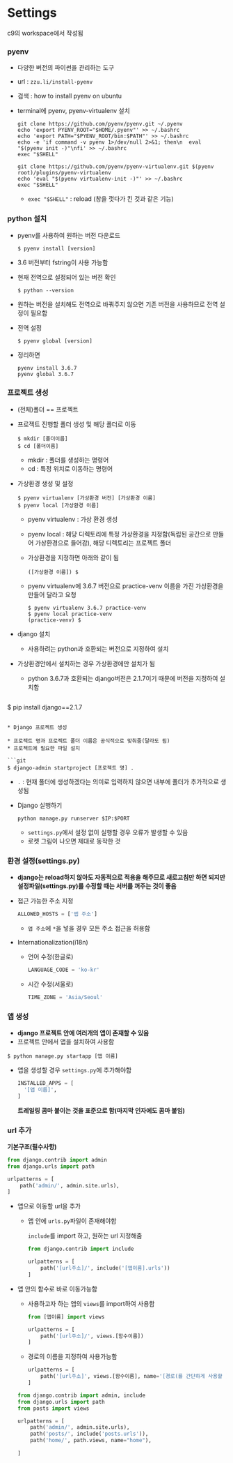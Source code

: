 # Settings

c9의 workspace에서 작성됨

### pyenv

* 다양한 버전의 파이썬을 관리하는 도구

* url : `zzu.li/install-pyenv`

* 검색 : how to install pyenv on ubuntu

* terminal에 pyenv, pyenv-virtualenv 설치

  ```git
  git clone https://github.com/pyenv/pyenv.git ~/.pyenv
  echo 'export PYENV_ROOT="$HOME/.pyenv"' >> ~/.bashrc
  echo 'export PATH="$PYENV_ROOT/bin:$PATH"' >> ~/.bashrc
  echo -e 'if command -v pyenv 1>/dev/null 2>&1; then\n  eval "$(pyenv init -)"\nfi' >> ~/.bashrc
  exec "$SHELL"
  
  git clone https://github.com/pyenv/pyenv-virtualenv.git $(pyenv root)/plugins/pyenv-virtualenv
  echo 'eval "$(pyenv virtualenv-init -)"' >> ~/.bashrc
  exec "$SHELL"
  ```

  * `exec "$SHELL"` : reload (창을 껏다가 킨 것과 같은 기능)

### python 설치

* pyenv를 사용하여 원하는 버전 다운로드

  ```git
  $ pyenv install [version]
  ```

* 3.6 버전부터 fstring이 사용 가능함

* 현재 전역으로 설정되어 있는 버전 확인

  ```git
  $ python --version
  ```

* 원하는 버전을 설치해도 전역으로 바꿔주지 않으면 기존 버전을 사용하므로 전역 설정이 필요함

* 전역 설정

  ```git
  $ pyenv global [version]
  ```

* 정리하면

  ```git
  pyenv install 3.6.7
  pyenv global 3.6.7
  ```



### 프로젝트 생성

* (전체)폴더 == 프로젝트

* 프로젝트 진행할 폴더 생성 및 해당 폴더로 이동

  ```git
  $ mkdir [폴더이름]
  $ cd [폴더이름]
  ```

  * mkdir :  폴더를 생성하는 명령어
  * cd : 특정 위치로 이동하는 명령어

* 가상환경 생성 및 설정

  ```git
  $ pyenv virtualenv [가상환경 버전] [가상환경 이름]
  $ pyenv local [가상환경 이름]
  ```

  * pyenv virtualenv : 가상 환경 생성

  * pyenv local : 해당 디렉토리에 특정 가상환경을 지정함(독립된 공간으로 만들어 가상환경으로 들어감), 해당 디렉토리는 프로젝트 폴더

  * 가상환경을 지정하면 아래와 같이 됨

    ```git
    ([가상환경 이름]) $
    ```

  * pyenv virtualenv에 3.6.7 버전으로 practice-venv 이름을 가진 가상환경을 만들어 달라고 요청

    ```git
    $ pyenv virtualenv 3.6.7 practice-venv
    $ pyenv local practice-venv
    (practice-venv) $
    ```

* django 설치

  * 사용하려는 python과 호환되는 버전으로 지정하여 설치
  
* 가상환경안에서 설치하는 경우 가상환경에만 설치가 됨
  * python 3.6.7과 호환되는 django버전은 2.1.7이기 때문에 버전을 지정하여 설치함
  
  ```git
$ pip install django==2.1.7
  ```
  
* Django 프로젝트 생성

  * 프로젝트 명과 프로젝트 폴더 이름은 공식적으로 맞춰줌(달라도 됨)
  * 프로젝트에 필요한 파일 설치

  ```git
  $ django-admin startproject [프로젝트 명] .
  ```

  * `.` : 현재 폴더에 생성하겠다는 의미로 입력하지 않으면 내부에 폴더가 추가적으로 생성됨
  
* Django 실행하기

  ```git
  python manage.py runserver $IP:$PORT
  ```

  * `settings.py`에서 설정 없이 실행할 경우 오류가 발생할 수 있음
  * 로켓 그림이 나오면 제대로 동작한 것

### 환경 설정(settings.py)

* **django는 reload하지 않아도 자동적으로 적용을 해주므로 새로고침만 하면 되지만 설정파일(settings.py)를 수정할 때는 서버를 꺼주는 것이 좋음**

* 접근 가능한 주소 지정

  ```python
  ALLOWED_HOSTS = ['앱 주소']
  ```

  * `앱 주소`에 `*`을 넣을 경우 모든 주소 접근을 허용함

* Internationalization(i18n)

  * 언어 수정(한글로)

    ```python
    LANGUAGE_CODE = 'ko-kr'
    ```

  * 시간 수정(서울로)

    ```python
    TIME_ZONE = 'Asia/Seoul'
    ```

### 앱 생성

* **django 프로젝트 안에 여러개의 앱이 존재할 수 있음**
* 프로젝트 안에서 앱을 설치하여 사용함

```git
$ python manage.py startapp [앱 이름]
```

* 앱을 생성할 경우 `settings.py`에 추가해야함

  ```python
  INSTALLED_APPS = [
  	'[앱 이름]',
  ]
  ```

   **트레일링 콤마 붙이는 것을 표준으로 함(마지막 인자에도 콤마 붙임)**

### url 추가

**기본구조(필수사항)**

```python
from django.contrib import admin
from django.urls import path

urlpatterns = [
    path('admin/', admin.site.urls),
]
```

* 앱으로 이동할 url을 추가

  * 앱 안에 `urls.py`파일이 존재해야함

    `include`를 import 하고, 원하는 url 지정해줌

    ```python
    from django.contrib import include
    
    urlpatterns = [
        path('[url주소]/', include('[앱이름].urls'))
    ]
    ```

* 앱 안의 함수로 바로 이동가능함

  * 사용하고자 하는 앱의 `views`를 import하여 사용함

    ```python
    from [앱이름] import views
    
    urlpatterns = [
        path('[url주소]/', views.[함수이름])
    ]
    ```
  
  * 경로의 이름을 지정하여 사용가능함
  
    ```python
    urlpatterns = [
        path('[url주소]', views.[함수이름], name='[경로(를 간단하게 사용할 )이름]')
    ]
    ```

  ```python
  from django.contrib import admin, include
  from django.urls import path
  from posts import views
  
  urlpatterns = [
      path('admin/', admin.site.urls),
      path('posts/', include('posts.urls')),
      path('home/', path.views, name="home"),
      
  ]
  ```







